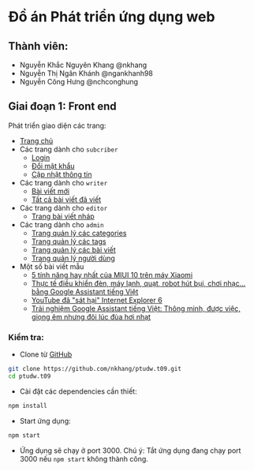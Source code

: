 # Đồ án Phát triển ứng dụng web

## Thành viên:

- Nguyễn Khắc Nguyên Khang @nkhang
- Nguyễn Thị Ngân Khánh @ngankhanh98
- Nguyễn Công Hưng @nchconghung

## Giai đoạn 1: Front end

Phát triển giao diện các trang:

- [Trang chủ](http://localhost:3000/)
- Các trang dành cho `subcriber`
  - [Login](http://localhost:3000/subcriber/login)
  - [Đổi mật khẩu](http://localhost:3000/subscriber/change-password)
  - [Cập nhật thông tin](http://localhost:3000/subscriber/update-info)
- Các trang dành cho `writer`
  - [Bài viết mới](http://localhost:3000/writer/editor)
  - [Tất cả bài viết đã viết](http://localhost:3000/writer/articles)
- Các trang dành cho `editor`
  - [Trang bài viết nháp](http://localhost:3000/editor/drafts)
- Các trang dành cho `admin`
  - [Trang quản lý các categories](http://localhost:3000/admin/categories)
  - [Trang quản lý các tags](http://localhost:3000/admin/tags)
  - [Trang quản lý các bài viết](http://localhost:3000/admin/drafts)
  - [Trang quản lý người dùng](http://localhost:3000/admin/users)
- Một số bài viết mẫu
  - [5 tính năng hay nhất của MIUI 10 trên máy Xiaomi](http://localhost:3000/article/article-1)
  - [Thực tế điều khiển đèn, máy lạnh, quạt, robot hút bụi, chơi nhạc... bằng Google Assistant tiếng Việt](http://localhost:3000/article/article-2)
  - [YouTube đã "sát hại" Internet Explorer 6 ](http://localhost:3000/article/article-3)
  - [Trải nghiệm Google Assistant tiếng Việt: Thông minh, được việc, giọng êm nhưng đôi lúc đùa hơi nhạt](http://localhost:3000/article/article-4)

### Kiểm tra:

- Clone từ [GitHub](https://github.com/nkhang/ptudw.t09)

```bash
git clone https://github.com/nkhang/ptudw.t09.git
cd ptudw.t09
```

- Cài đặt các dependencies cần thiết:

```bash
npm install
```

- Start ứng dụng:

```bash
npm start
```

- Ứng dụng sẽ chạy ở port 3000. Chú ý: Tắt ứng dụng đang chạy port 3000 nếu `npm start` không thành công.
